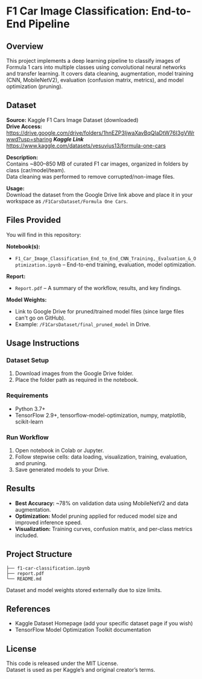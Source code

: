 # F1 Car Image Classification: End-to-End Pipeline

## Overview
This project implements a deep learning pipeline to classify images of Formula 1 cars into multiple classes using convolutional neural networks and transfer learning.
It covers data cleaning, augmentation, model training (CNN, MobileNetV2), evaluation (confusion matrix, metrics), and model optimization (pruning).

## Dataset
**Source:** Kaggle F1 Cars Image Dataset (downloaded)  
**Drive Access:** https://drive.google.com/drive/folders/1hnEZP3IjwaXavBqQIaDtW76I3gVWrwwd?usp=sharing 
***Kaggle Link*** https://www.kaggle.com/datasets/vesuvius13/formula-one-cars

**Description:**  
Contains ~800–850 MB of curated F1 car images, organized in folders by class (car/model/team).  
Data cleaning was performed to remove corrupted/non-image files.

**Usage:**  
Download the dataset from the Google Drive link above and place it in your workspace as `/F1CarsDataset/Formula One Cars`.

## Files Provided
You will find in this repository:

**Notebook(s):**
- `F1_Car_Image_Classification_End_to_End_CNN_Training,_Evaluation_&_Optimization.ipynb` – End-to-end training, evaluation, model optimization.

**Report:**
- `Report.pdf` – A summary of the workflow, results, and key findings.

**Model Weights:**
- Link to Google Drive for pruned/trained model files (since large files can't go on GitHub).
- Example: `/F1CarsDataset/final_pruned_model` in Drive.

## Usage Instructions

### Dataset Setup
1. Download images from the Google Drive folder.
2. Place the folder path as required in the notebook.

### Requirements
- Python 3.7+
- TensorFlow 2.9+, tensorflow-model-optimization, numpy, matplotlib, scikit-learn


### Run Workflow
1. Open notebook in Colab or Jupyter.
2. Follow stepwise cells: data loading, visualization, training, evaluation, and pruning.
3. Save generated models to your Drive.

## Results
- **Best Accuracy:** ~78% on validation data using MobileNetV2 and data augmentation.
- **Optimization:** Model pruning applied for reduced model size and improved inference speed.
- **Visualization:** Training curves, confusion matrix, and per-class metrics included.

## Project Structure
```
├── f1-car-classification.ipynb
├── report.pdf
└── README.md
```
Dataset and model weights stored externally due to size limits.


## References
- Kaggle Dataset Homepage (add your specific dataset page if you wish)
- TensorFlow Model Optimization Toolkit documentation

## License
This code is released under the MIT License.  
Dataset is used as per Kaggle’s and original creator’s terms.
